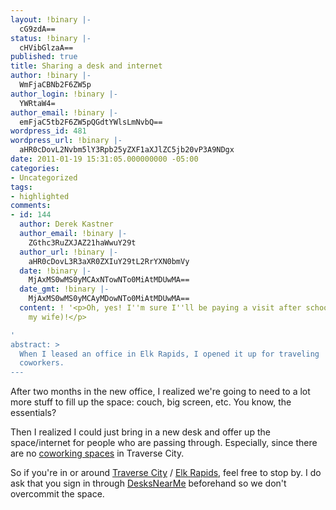 ```yaml
---
layout: !binary |-
  cG9zdA==
status: !binary |-
  cHVibGlzaA==
published: true
title: Sharing a desk and internet
author: !binary |-
  WmFjaCBNb2F6ZW5p
author_login: !binary |-
  YWRtaW4=
author_email: !binary |-
  emFjaC5tb2F6ZW5pQGdtYWlsLmNvbQ==
wordpress_id: 481
wordpress_url: !binary |-
  aHR0cDovL2Nvbm5lY3Rpb25yZXF1aXJlZC5jb20vP3A9NDgx
date: 2011-01-19 15:31:05.000000000 -05:00
categories:
- Uncategorized
tags:
- highlighted
comments:
- id: 144
  author: Derek Kastner
  author_email: !binary |-
    ZGthc3RuZXJAZ21haWwuY29t
  author_url: !binary |-
    aHR0cDovL3R3aXR0ZXIuY29tL2RrYXN0bmVy
  date: !binary |-
    MjAxMS0wMS0yMCAxNTowNTo0MiAtMDUwMA==
  date_gmt: !binary |-
    MjAxMS0wMS0yMCAyMDowNTo0MiAtMDUwMA==
  content: ! '<p>Oh, yes! I''m sure I''ll be paying a visit after school''s out (for
    my wife)!</p>

'
abstract: >
  When I leased an office in Elk Rapids, I opened it up for traveling
  coworkers.
---
```

After two months in the new office, I realized we're going to need to a lot more stuff to fill up the space: couch, big screen, etc. You know, the essentials?

Then I realized I could just bring in a new desk and offer up the space/internet for people who are passing through. Especially, since there are no [coworking spaces](http://en.wikipedia.org/wiki/Coworking) in Traverse City.

So if you're in or around [Traverse City](http://maps.google.com/maps?f=q&source=s_q&hl=en&geocode=&q=Traverse+City,+MI&aq=&sll=37.0625,-95.677068&sspn=47.033113,68.291016&ie=UTF8&hq=&hnear=Traverse+City,+Grand+Traverse,+Michigan&z=13) / [Elk Rapids](http://maps.google.com/maps?f=q&source=s_q&hl=en&geocode=&q=Elk+Rapids,+MI&sll=44.763057,-85.620632&sspn=0.082881,0.133381&ie=UTF8&hq=&hnear=Elk+Rapids,+Antrim,+Michigan&z=14), feel free to stop by. I do ask that you sign in through [DesksNearMe](http://desksnear.me/workplaces/497-connection-required) beforehand so we don't overcommit the space.
